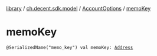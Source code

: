 [library](../../index.md) / [ch.decent.sdk.model](../index.md) / [AccountOptions](index.md) / [memoKey](./memo-key.md)

# memoKey

`@SerializedName("memo_key") val memoKey: `[`Address`](../../ch.decent.sdk.crypto/-address/index.md)
